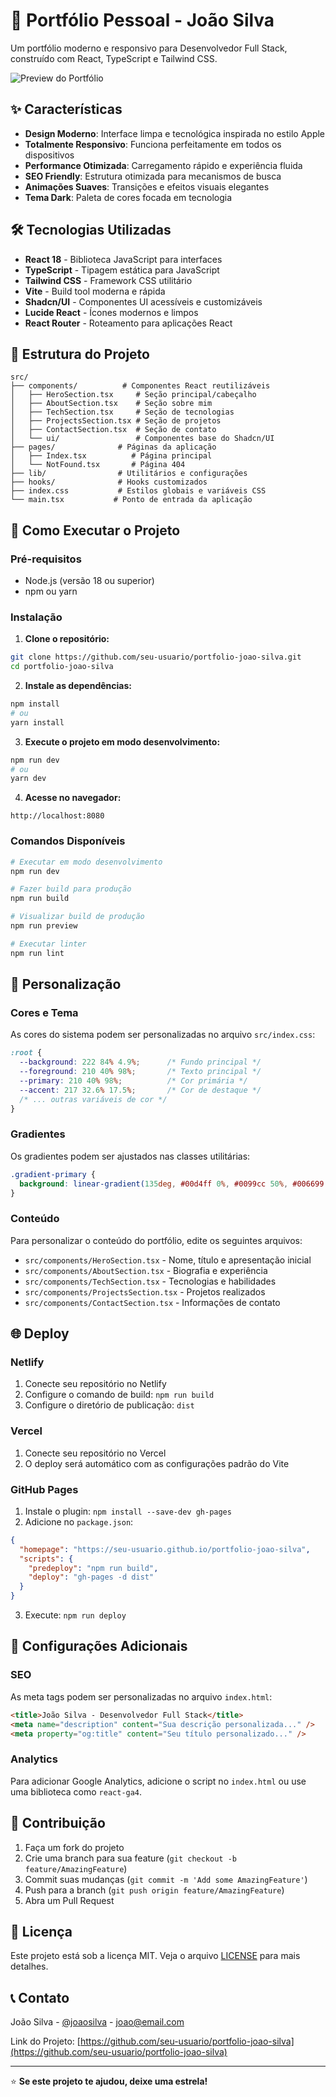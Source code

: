 
# 🚀 Portfólio Pessoal - João Silva

Um portfólio moderno e responsivo para Desenvolvedor Full Stack, construído com React, TypeScript e Tailwind CSS.

![Preview do Portfólio](https://via.placeholder.com/800x400/0F1419/00D4FF?text=Portfolio+Preview)

## ✨ Características

- **Design Moderno**: Interface limpa e tecnológica inspirada no estilo Apple
- **Totalmente Responsivo**: Funciona perfeitamente em todos os dispositivos
- **Performance Otimizada**: Carregamento rápido e experiência fluida
- **SEO Friendly**: Estrutura otimizada para mecanismos de busca
- **Animações Suaves**: Transições e efeitos visuais elegantes
- **Tema Dark**: Paleta de cores focada em tecnologia

## 🛠️ Tecnologias Utilizadas

- **React 18** - Biblioteca JavaScript para interfaces
- **TypeScript** - Tipagem estática para JavaScript
- **Tailwind CSS** - Framework CSS utilitário
- **Vite** - Build tool moderna e rápida
- **Shadcn/UI** - Componentes UI acessíveis e customizáveis
- **Lucide React** - Ícones modernos e limpos
- **React Router** - Roteamento para aplicações React

## 📁 Estrutura do Projeto

```
src/
├── components/          # Componentes React reutilizáveis
│   ├── HeroSection.tsx     # Seção principal/cabeçalho
│   ├── AboutSection.tsx    # Seção sobre mim
│   ├── TechSection.tsx     # Seção de tecnologias
│   ├── ProjectsSection.tsx # Seção de projetos
│   ├── ContactSection.tsx  # Seção de contato
│   └── ui/                 # Componentes base do Shadcn/UI
├── pages/              # Páginas da aplicação
│   ├── Index.tsx          # Página principal
│   └── NotFound.tsx       # Página 404
├── lib/                # Utilitários e configurações
├── hooks/              # Hooks customizados
├── index.css           # Estilos globais e variáveis CSS
└── main.tsx           # Ponto de entrada da aplicação
```

## 🚀 Como Executar o Projeto

### Pré-requisitos

- Node.js (versão 18 ou superior)
- npm ou yarn

### Instalação

1. **Clone o repositório:**
```bash
git clone https://github.com/seu-usuario/portfolio-joao-silva.git
cd portfolio-joao-silva
```

2. **Instale as dependências:**
```bash
npm install
# ou
yarn install
```

3. **Execute o projeto em modo desenvolvimento:**
```bash
npm run dev
# ou
yarn dev
```

4. **Acesse no navegador:**
```
http://localhost:8080
```

### Comandos Disponíveis

```bash
# Executar em modo desenvolvimento
npm run dev

# Fazer build para produção
npm run build

# Visualizar build de produção
npm run preview

# Executar linter
npm run lint
```

## 🎨 Personalização

### Cores e Tema

As cores do sistema podem ser personalizadas no arquivo `src/index.css`:

```css
:root {
  --background: 222 84% 4.9%;      /* Fundo principal */
  --foreground: 210 40% 98%;       /* Texto principal */
  --primary: 210 40% 98%;          /* Cor primária */
  --accent: 217 32.6% 17.5%;       /* Cor de destaque */
  /* ... outras variáveis de cor */
}
```

### Gradientes

Os gradientes podem ser ajustados nas classes utilitárias:

```css
.gradient-primary {
  background: linear-gradient(135deg, #00d4ff 0%, #0099cc 50%, #006699 100%);
}
```

### Conteúdo

Para personalizar o conteúdo do portfólio, edite os seguintes arquivos:

- `src/components/HeroSection.tsx` - Nome, título e apresentação inicial
- `src/components/AboutSection.tsx` - Biografia e experiência
- `src/components/TechSection.tsx` - Tecnologias e habilidades
- `src/components/ProjectsSection.tsx` - Projetos realizados
- `src/components/ContactSection.tsx` - Informações de contato

## 🌐 Deploy

### Netlify
1. Conecte seu repositório no Netlify
2. Configure o comando de build: `npm run build`
3. Configure o diretório de publicação: `dist`

### Vercel
1. Conecte seu repositório no Vercel
2. O deploy será automático com as configurações padrão do Vite

### GitHub Pages
1. Instale o plugin: `npm install --save-dev gh-pages`
2. Adicione no `package.json`:
```json
{
  "homepage": "https://seu-usuario.github.io/portfolio-joao-silva",
  "scripts": {
    "predeploy": "npm run build",
    "deploy": "gh-pages -d dist"
  }
}
```
3. Execute: `npm run deploy`

## 🔧 Configurações Adicionais

### SEO

As meta tags podem ser personalizadas no arquivo `index.html`:

```html
<title>João Silva - Desenvolvedor Full Stack</title>
<meta name="description" content="Sua descrição personalizada..." />
<meta property="og:title" content="Seu título personalizado..." />
```

### Analytics

Para adicionar Google Analytics, adicione o script no `index.html` ou use uma biblioteca como `react-ga4`.

## 🤝 Contribuição

1. Faça um fork do projeto
2. Crie uma branch para sua feature (`git checkout -b feature/AmazingFeature`)
3. Commit suas mudanças (`git commit -m 'Add some AmazingFeature'`)
4. Push para a branch (`git push origin feature/AmazingFeature`)
5. Abra um Pull Request

## 📄 Licença

Este projeto está sob a licença MIT. Veja o arquivo [LICENSE](LICENSE) para mais detalhes.

## 📞 Contato

João Silva - [@joaosilva](https://linkedin.com/in/joaosilva) - joao@email.com

Link do Projeto: [https://github.com/seu-usuario/portfolio-joao-silva](https://github.com/seu-usuario/portfolio-joao-silva)

---

⭐ **Se este projeto te ajudou, deixe uma estrela!**
